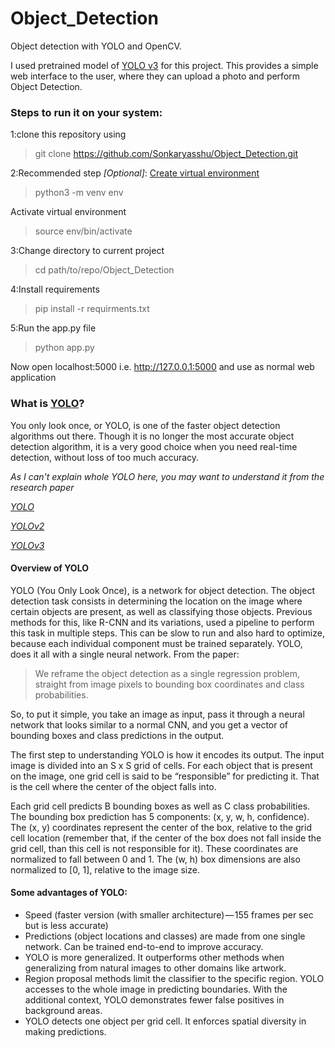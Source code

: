 # Object_Detection
Object detection with YOLO and OpenCV.

I used pretrained model of [YOLO v3](https://pjreddie.com/darknet/yolo/) for this project. This provides a simple web interface to the user, where they can upload a photo and perform Object Detection.

### Steps to run it on your system:


1:clone this repository using
>git clone https://github.com/Sonkaryasshu/Object_Detection.git

2:Recommended step *[Optional]*: [Create virtual environment](https://packaging.python.org/guides/installing-using-pip-and-virtual-environments/)
>python3 -m venv env

Activate virtual environment 
>source env/bin/activate

3:Change directory to current project
>cd path/to/repo/Object_Detection

4:Install requirements
>pip install -r requirments.txt 

5:Run the app.py file
>python app.py

Now open localhost:5000 i.e. http://127.0.0.1:5000 and use as normal web application

### What is [YOLO](https://pjreddie.com/darknet/yolo/)?

You only look once, or YOLO, is one of the faster object detection algorithms out there. Though it is no longer the most accurate object detection algorithm, it is a very good choice when you need real-time detection, without loss of too much accuracy.

*As I can't explain whole YOLO here, you may want to understand it from the research paper*

*[YOLO](https://arxiv.org/pdf/1506.02640.pdf)*

*[YOLOv2](https://arxiv.org/pdf/1612.08242v1.pdf)*

*[YOLOv3](https://pjreddie.com/media/files/papers/YOLOv3.pdf)*

#### Overview of YOLO

YOLO (You Only Look Once), is a network for object detection. The object detection task consists in determining the location on the image where certain objects are present, as well as classifying those objects. Previous methods for this, like R-CNN and its variations, used a pipeline to perform this task in multiple steps. This can be slow to run and also hard to optimize, because each individual component must be trained separately. YOLO, does it all with a single neural network. From the paper:

>We reframe the object detection as a single regression problem, straight from image pixels to bounding box coordinates and class probabilities.

So, to put it simple, you take an image as input, pass it through a neural network that looks similar to a normal CNN, and you get a vector of bounding boxes and class predictions in the output.

The first step to understanding YOLO is how it encodes its output. The input image is divided into an S x S grid of cells. For each object that is present on the image, one grid cell is said to be “responsible” for predicting it. That is the cell where the center of the object falls into.

Each grid cell predicts B bounding boxes as well as C class probabilities. The bounding box prediction has 5 components: (x, y, w, h, confidence). The (x, y) coordinates represent the center of the box, relative to the grid cell location (remember that, if the center of the box does not fall inside the grid cell, than this cell is not responsible for it). These coordinates are normalized to fall between 0 and 1. The (w, h) box dimensions are also normalized to [0, 1], relative to the image size.

#### Some advantages of YOLO:

- Speed (faster version (with smaller architecture) — 155 frames per sec but is less accurate)
- Predictions (object locations and classes) are made from one single network. Can be trained end-to-end to improve accuracy.
- YOLO is more generalized. It outperforms other methods when generalizing from natural images to other domains like artwork.
- Region proposal methods limit the classifier to the specific region. YOLO accesses to the whole image in predicting boundaries. With the additional context, YOLO demonstrates fewer false positives in background areas.
- YOLO detects one object per grid cell. It enforces spatial diversity in making predictions.
